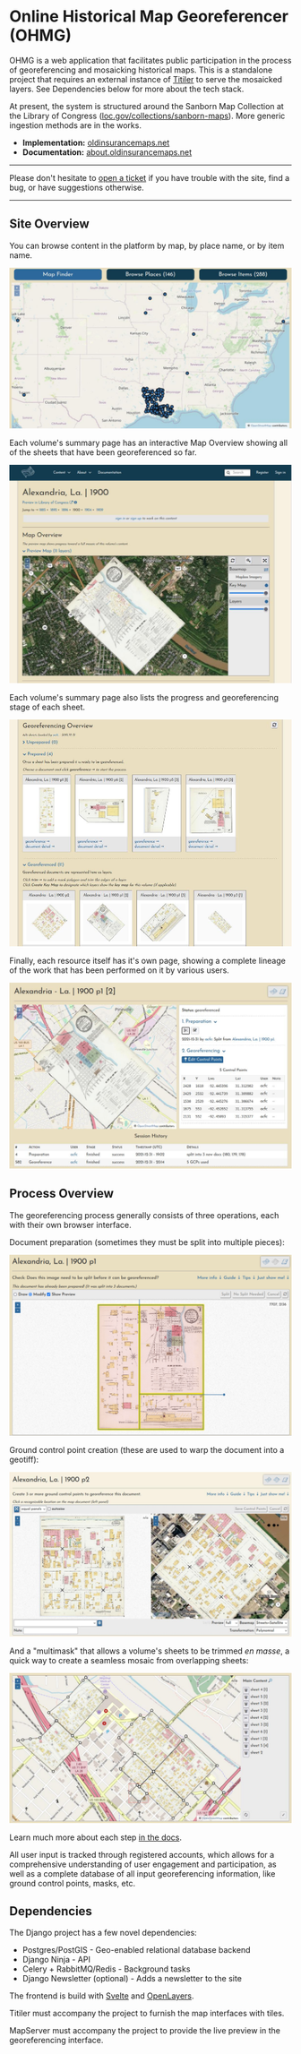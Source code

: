 # Online Historical Map Georeferencer (OHMG)

OHMG is a web application that facilitates public participation in the process of georeferencing and mosaicking historical maps. This is a standalone project that requires an external instance of [Titiler](https://developmentseed.org/titiler) to serve the mosaicked layers. See Dependencies below for more about the tech stack.

At present, the system is structured around the Sanborn Map Collection at the Library of Congress ([loc.gov/collections/sanborn-maps](https://loc.gov/collections/sanborn-maps)). More generic ingestion methods are in the works.

- **Implementation:** [oldinsurancemaps.net](https://oldinsurancemaps.net)
- **Documentation:** [about.oldinsurancemaps.net](https://about.oldinsurancemaps.net)

---

Please don't hesitate to [open a ticket](https://github.com/mradamcox/loc-insurancemaps/issues/new/choose) if you have trouble with the site, find a bug, or have suggestions otherwise.

---

## Site Overview

You can browse content in the platform by map, by place name, or by item name.

![Homepage](./frontend/static/img/browse.jpg)

Each volume's summary page has an interactive Map Overview showing all of the sheets that have been georeferenced so far.

![Volume Summary - Map Overview](./frontend/static/img/vsummary-031922.jpg)

Each volume's summary page also lists the progress and georeferencing stage of each sheet.

![Volume Summary - Georeferencing Overview](./frontend/static/img/vsummary2-031922.jpg)

Finally, each resource itself has it's own page, showing a complete lineage of the work that has been performed on it by various users.

![Alexandria, La, 1900, p1 [2]](./frontend/static/img/example-resource-alex-1900.jpg)

## Process Overview

The georeferencing process generally consists of three operations, each with their own browser interface.

Document preparation (sometimes they must be split into multiple pieces):

![Splitting interface](./frontend/static/img/example-split-alex-1900.jpg)

Ground control point creation (these are used to warp the document into a geotiff):

![Georeferencing interface](./frontend/static/img/example-georef-alex-1900.jpg)

And a "multimask" that allows a volume's sheets to be trimmed *en masse*, a quick way to create a seamless mosaic from overlapping sheets:

![Trimming interface](./frontend/static/img/example-multimask-alex-1900.jpg)

Learn much more about each step [in the docs](https://about.oldinsurancemaps.net/docs/category/making-the-mosaics-1).

All user input is tracked through registered accounts, which allows for a comprehensive understanding of user engagement and participation, as well as a complete database of all input georeferencing information, like ground control points, masks, etc.

## Dependencies

The Django project has a few novel dependencies:

- Postgres/PostGIS - Geo-enabled relational database backend
- Django Ninja - API
- Celery + RabbitMQ/Redis - Background tasks
- Django Newsletter (optional) - Adds a newsletter to the site

The frontend is build with [Svelte](https://svelte.dev) and [OpenLayers](https://openlayers.org).

Titiler must accompany the project to furnish the map interfaces with tiles.

MapServer must accompany the project to provide the live preview in the georeferencing interface.
